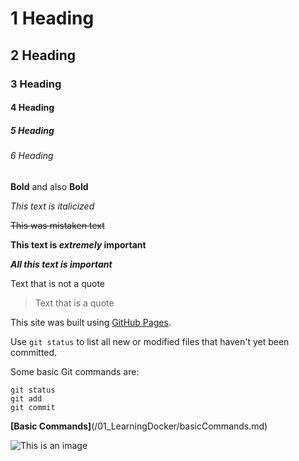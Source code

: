 # 1 Heading
## 2 Heading
### 3 Heading
#### 4 Heading
##### 5 Heading
###### 6 Heading

 __Bold__ and also **Bold**

*This text is italicized*

~~This was mistaken text~~

**This text is _extremely_ important**

***All this text is important***

Text that is not a quote

> Text that is a quote

This site was built using [GitHub Pages](https://pages.github.com/).

Use `git status` to list all new or modified files that haven't yet been committed.

Some basic Git commands are:
```
git status
git add
git commit
```

**[Basic Commands]**(/01_LearningDocker/basicCommands.md)

![This is an image](https://myoctocat.com/assets/images/base-octocat.svg)
